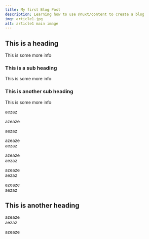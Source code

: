 ```yaml
---
title: My first Blog Post
description: Learning how to use @nuxt/content to create a blog
img: article1.jpg
alt: article1 main image
---
```


## This is a heading

This is some more info

### This is a sub heading

This is some more info

### This is another sub heading

This is some more info

aezaz  

azeaze  

aezaz  

azeaze  
aezaz  

azeaze  
aezaz  

azeaze  
aezaz  

azeaze  
aezaz  

## This is another heading

azeaze  
aezaz  

azeaze  

